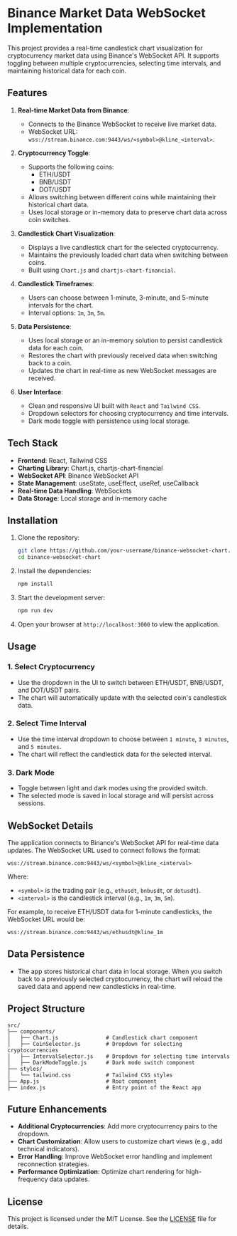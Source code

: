 
# Binance Market Data WebSocket Implementation

This project provides a real-time candlestick chart visualization for cryptocurrency market data using Binance's WebSocket API. It supports toggling between multiple cryptocurrencies, selecting time intervals, and maintaining historical data for each coin.

## Features

1. **Real-time Market Data from Binance**:
   - Connects to the Binance WebSocket to receive live market data.
   - WebSocket URL: `wss://stream.binance.com:9443/ws/<symbol>@kline_<interval>`.

2. **Cryptocurrency Toggle**:
   - Supports the following coins:
     - ETH/USDT
     - BNB/USDT
     - DOT/USDT
   - Allows switching between different coins while maintaining their historical chart data.
   - Uses local storage or in-memory data to preserve chart data across coin switches.

3. **Candlestick Chart Visualization**:
   - Displays a live candlestick chart for the selected cryptocurrency.
   - Maintains the previously loaded chart data when switching between coins.
   - Built using `Chart.js` and `chartjs-chart-financial`.

4. **Candlestick Timeframes**:
   - Users can choose between 1-minute, 3-minute, and 5-minute intervals for the chart.
   - Interval options: `1m`, `3m`, `5m`.

5. **Data Persistence**:
   - Uses local storage or an in-memory solution to persist candlestick data for each coin.
   - Restores the chart with previously received data when switching back to a coin.
   - Updates the chart in real-time as new WebSocket messages are received.

6. **User Interface**:
   - Clean and responsive UI built with `React` and `Tailwind CSS`.
   - Dropdown selectors for choosing cryptocurrency and time intervals.
   - Dark mode toggle with persistence using local storage.

## Tech Stack

- **Frontend**: React, Tailwind CSS
- **Charting Library**: Chart.js, chartjs-chart-financial
- **WebSocket API**: Binance WebSocket API
- **State Management**: useState, useEffect, useRef, useCallback
- **Real-time Data Handling**: WebSockets
- **Data Storage**: Local storage and in-memory cache

## Installation

1. Clone the repository:

   ```bash
   git clone https://github.com/your-username/binance-websocket-chart.git
   cd binance-websocket-chart
   ```

2. Install the dependencies:

   ```bash
   npm install
   ```

3. Start the development server:

   ```bash
   npm run dev
   ```

4. Open your browser at `http://localhost:3000` to view the application.

## Usage

### 1. Select Cryptocurrency

- Use the dropdown in the UI to switch between ETH/USDT, BNB/USDT, and DOT/USDT pairs.
- The chart will automatically update with the selected coin's candlestick data.

### 2. Select Time Interval

- Use the time interval dropdown to choose between `1 minute`, `3 minutes`, and `5 minutes`.
- The chart will reflect the candlestick data for the selected interval.

### 3. Dark Mode

- Toggle between light and dark modes using the provided switch.
- The selected mode is saved in local storage and will persist across sessions.

## WebSocket Details

The application connects to Binance's WebSocket API for real-time data updates. The WebSocket URL used to connect follows the format:

```
wss://stream.binance.com:9443/ws/<symbol>@kline_<interval>
```

Where:
- `<symbol>` is the trading pair (e.g., `ethusdt`, `bnbusdt`, or `dotusdt`).
- `<interval>` is the candlestick interval (e.g., `1m`, `3m`, `5m`).

For example, to receive ETH/USDT data for 1-minute candlesticks, the WebSocket URL would be:

```
wss://stream.binance.com:9443/ws/ethusdt@kline_1m
```

## Data Persistence

- The app stores historical chart data in local storage. When you switch back to a previously selected cryptocurrency, the chart will reload the saved data and append new candlesticks in real-time.
  
## Project Structure

```plaintext
src/
├── components/
│   ├── Chart.js               # Candlestick chart component
│   ├── CoinSelector.js        # Dropdown for selecting cryptocurrencies
│   ├── IntervalSelector.js    # Dropdown for selecting time intervals
│   ├── DarkModeToggle.js      # Dark mode switch component
├── styles/
│   └── tailwind.css           # Tailwind CSS styles
├── App.js                     # Root component
├── index.js                   # Entry point of the React app
```

## Future Enhancements

- **Additional Cryptocurrencies**: Add more cryptocurrency pairs to the dropdown.
- **Chart Customization**: Allow users to customize chart views (e.g., add technical indicators).
- **Error Handling**: Improve WebSocket error handling and implement reconnection strategies.
- **Performance Optimization**: Optimize chart rendering for high-frequency data updates.

## License

This project is licensed under the MIT License. See the [LICENSE](LICENSE) file for details.
```




